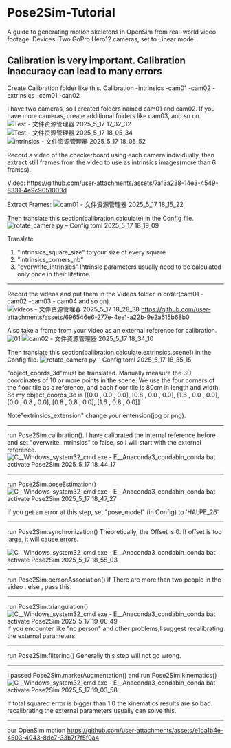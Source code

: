 # Pose2Sim-Tutorial
A guide to generating motion skeletons in OpenSim from real-world video footage.
Devices: Two GoPro Hero12 cameras, set to Linear mode.

Calibration is very important. Calibration Inaccuracy can lead to many errors
---------------------------------------------------------------------------------------------------------------------------------------------------
Create Calibration folder like this.
Calibration
  -intrinsics
     -cam01
     -cam02
  -extrinsics
     -cam01
     -can02

I have two cameras, so I created folders named cam01 and cam02. If you have more cameras, create additional folders like cam03, and so on.
![Test - 文件资源管理器 2025_5_17 17_32_32](https://github.com/user-attachments/assets/5b14c9de-e2e0-4ac8-a97a-2769aaaf10f8)
![Test - 文件资源管理器 2025_5_17 18_05_34](https://github.com/user-attachments/assets/f9adc337-1efb-474c-be5f-d4e44c9f66a1)
![intrinsics - 文件资源管理器 2025_5_17 18_05_52](https://github.com/user-attachments/assets/f0ead25d-3af4-46aa-97fd-93598e60b83e)

Record a video of the checkerboard using each camera individually, then extract still frames from the video to use as intrinsics images(more than 6 frames).

Video:
https://github.com/user-attachments/assets/7af3a238-14e3-4549-8331-4e9c9051003d

Extract Frames:
![cam01 - 文件资源管理器 2025_5_17 18_15_22](https://github.com/user-attachments/assets/35707035-cf5b-4407-9dd4-8b78090f39f2)

Then translate this section(calibration.calculate) in the Config file.
![rotate_camera py – Config toml 2025_5_17 18_19_09](https://github.com/user-attachments/assets/65f1d4a9-a0c5-4ba7-be16-83cac69a9997)

Translate 
1. "intrinsics_square_size" to your size of every square
2. "intrinsics_corners_nb"
3. "overwrite_intrinsics"  Intrinsic parameters usually need to be calculated only once in their lifetime.

---------------------------------------------------------------------------------------------------------------------------------------------------
Record the videos and put them in the Videos folder in order(cam01 - cam02 -cam03 - cam04 and so on).
![videos - 文件资源管理器 2025_5_17 18_28_38](https://github.com/user-attachments/assets/35714554-901b-4f56-9058-bb03b6a95425)
https://github.com/user-attachments/assets/696546e6-277e-4ee1-a22b-9e2a615b68b0

Also take a frame from your video as an external reference for calibration.
![01](https://github.com/user-attachments/assets/86ef1686-fcd2-42d6-9e10-0542de39ccf0)
![cam02 - 文件资源管理器 2025_5_17 18_34_10](https://github.com/user-attachments/assets/ce1dd739-d033-4e9a-94b6-d46bf34b0fd8)

Then translate this section(calibration.calculate.extrinsics.scene]) in the Config file.
![rotate_camera py – Config toml 2025_5_17 18_35_15](https://github.com/user-attachments/assets/8ec230c3-0d30-4577-bd47-1671b473e9a7)

"object_coords_3d"must be translated. Manually measure the 3D coordinates of 10 or more points in the scene.
We use the four corners of the floor tile as a reference, and each floor tile is 80cm in length and width.
So my object_coords_3d is
[[0.0 , 0.0 , 0.0],
[0.8 , 0.0 , 0.0],
[1.6 , 0.0 , 0.0],
[0.0 , 0.8 , 0.0],
[0.8 , 0.8 , 0.0],
[1.6 , 0.8 , 0.0]]


Note"extrinsics_extension" change your entension(jpg or png).

---------------------------------------------------------------------------------------------------------------------------------------------------
run Pose2Sim.calibration().
I have calibrated the internal reference before and set "overwrite_intrinsics" to false, so I will start with the external reference.
![C__Windows_system32_cmd exe - _E__Anaconda3_condabin_conda bat_  activate Pose2Sim 2025_5_17 18_44_17](https://github.com/user-attachments/assets/61cd17ff-1c2e-416d-aa3b-f5b57d5faa07)

---------------------------------------------------------------------------------------------------------------------------------------------------
run Pose2Sim.poseEstimation()
![C__Windows_system32_cmd exe - _E__Anaconda3_condabin_conda bat_  activate Pose2Sim 2025_5_17 18_47_27](https://github.com/user-attachments/assets/1bc15b07-ec1e-4b96-a9c4-d50bac33e2d5)

If you get an error at this step, set "pose_model" (in Config) to 'HALPE_26'.

---------------------------------------------------------------------------------------------------------------------------------------------------
run Pose2Sim.synchronization()
Theoretically, the Offset is 0. If offset is too large, it will cause errors.

![C__Windows_system32_cmd exe - _E__Anaconda3_condabin_conda bat_  activate Pose2Sim 2025_5_17 18_55_03](https://github.com/user-attachments/assets/dbbfaf8c-e8fe-4117-819c-0d9c7e6a046c)

---------------------------------------------------------------------------------------------------------------------------------------------------
run Pose2Sim.personAssociation() if There are more than two people in the video .
else , pass this.

---------------------------------------------------------------------------------------------------------------------------------------------------
run Pose2Sim.triangulation()
![C__Windows_system32_cmd exe - _E__Anaconda3_condabin_conda bat_  activate Pose2Sim 2025_5_17 19_00_49](https://github.com/user-attachments/assets/406ed215-587c-4b12-982f-bd0baace2bc2)
If you encounter like "no person" and other problems,I suggest recalibrating the external parameters.

---------------------------------------------------------------------------------------------------------------------------------------------------
run Pose2Sim.filtering()
Generally this step will not go wrong.

---------------------------------------------------------------------------------------------------------------------------------------------------
I passed Pose2Sim.markerAugmentation() and run Pose2Sim.kinematics()
![C__Windows_system32_cmd exe - _E__Anaconda3_condabin_conda bat_  activate Pose2Sim 2025_5_17 19_03_58](https://github.com/user-attachments/assets/7d4db3ce-27b5-47df-825f-4709ff4e0f2e)

If total squared error is bigger than 1.0 the kinematics results are so bad.
recalibrating the external parameters usually can solve this.

---------------------------------------------------------------------------------------------------------------------------------------------------
our OpenSim motion
https://github.com/user-attachments/assets/e1ba1b4e-4503-4043-8dc7-33b7f7f5f0a4





